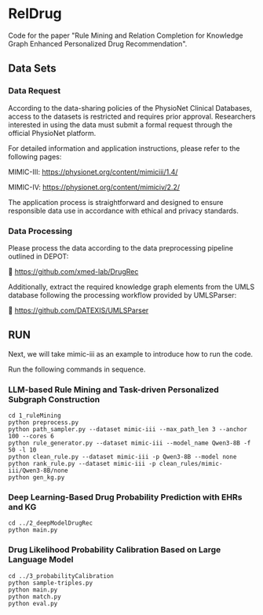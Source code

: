 # RelDrug
Code for the paper "Rule Mining and Relation Completion for Knowledge Graph Enhanced Personalized Drug Recommendation".

## Data Sets
### Data Request
According to the data-sharing policies of the PhysioNet Clinical Databases, access to the datasets is restricted and requires prior approval. Researchers interested in using the data must submit a formal request through the official PhysioNet platform.

For detailed information and application instructions, please refer to the following pages:

MIMIC-III: https://physionet.org/content/mimiciii/1.4/

MIMIC-IV: https://physionet.org/content/mimiciv/2.2/

The application process is straightforward and designed to ensure responsible data use in accordance with ethical and privacy standards.

### Data Processing
Please process the data according to the data preprocessing pipeline outlined in DEPOT:

🔗 https://github.com/xmed-lab/DrugRec

Additionally, extract the required knowledge graph elements from the UMLS database following the processing workflow provided by UMLSParser:

🔗 https://github.com/DATEXIS/UMLSParser

## RUN
Next, we will take mimic-iii as an example to introduce how to run the code.

Run the following commands in sequence.

### LLM-based Rule Mining and Task-driven Personalized Subgraph Construction
```
cd 1_ruleMining
python preprocess.py
python path_sampler.py --dataset mimic-iii --max_path_len 3 --anchor 100 --cores 6
python rule_generator.py --dataset mimic-iii --model_name Qwen3-8B -f 50 -l 10
python clean_rule.py --dataset mimic-iii -p Qwen3-8B --model none
python rank_rule.py --dataset mimic-iii -p clean_rules/mimic-iii/Qwen3-8B/none
python gen_kg.py

```

### Deep Learning-Based Drug Probability Prediction with EHRs and KG
```
cd ../2_deepModelDrugRec
python main.py
```

### Drug Likelihood Probability Calibration Based on Large Language Model
```
cd ../3_probabilityCalibration
python sample-triples.py
python main.py
python match.py
python eval.py
```

